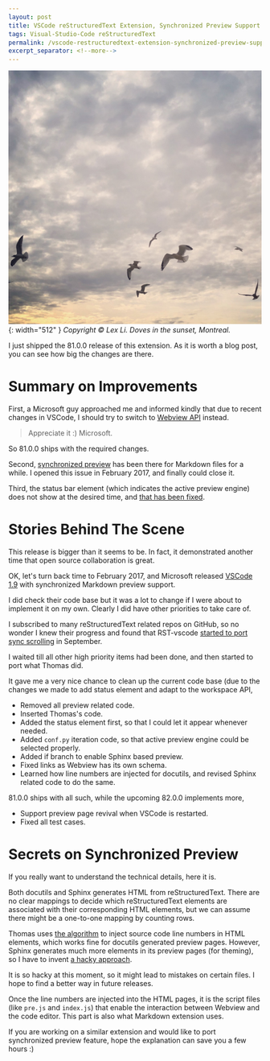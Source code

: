 ```yaml
---
layout: post
title: VSCode reStructuredText Extension, Synchronized Preview Support
tags: Visual-Studio-Code reStructuredText
permalink: /vscode-restructuredtext-extension-synchronized-preview-support-3f54ebdd3416
excerpt_separator: <!--more-->
---
```

![img-description](/images/doves-sunset.jpg){: width="512" }
_Copyright © Lex Li. Doves in the sunset, Montreal._

I just shipped the 81.0.0 release of this extension. As it is worth a blog post, you can see how big the changes are there.
<!--more-->

# Summary on Improvements

First, a Microsoft guy approached me and informed kindly that due to recent changes in VSCode, I should try to switch to [Webview API](https://code.visualstudio.com/docs/extensions/webview) instead.

> Appreciate it :) Microsoft.

So 81.0.0 ships with the required changes.

Second, [synchronized preview](https://github.com/vscode-restructuredtext/vscode-restructuredtext/issues/38) has been there for Markdown files for a while. I opened this issue in February 2017, and finally could close it.

Third, the status bar element (which indicates the active preview engine) does not show at the desired time, and [that has been fixed](https://github.com/vscode-restructuredtext/vscode-restructuredtext/issues/98).

# Stories Behind The Scene
This release is bigger than it seems to be. In fact, it demonstrated another time that open source collaboration is great.

OK, let's turn back time to February 2017, and Microsoft released [VSCode 1.9](https://code.visualstudio.com/updates/v1_9#_markdown-preview-and-editor-integration) with synchronized Markdown preview support.

I did check their code base but it was a lot to change if I were about to implement it on my own. Clearly I did have other priorities to take care of.

I subscribed to many reStructuredText related repos on GitHub, so no wonder I knew their progress and found that RST-vscode [started to port sync scrolling](https://github.com/tht13/RST-vscode/commits/master) in September.

I waited till all other high priority items had been done, and then started to port what Thomas did.

It gave me a very nice chance to clean up the current code base (due to the changes we made to add status element and adapt to the workspace API,

* Removed all preview related code.
* Inserted Thomas's code.
* Added the status element first, so that I could let it appear whenever needed.
* Added `conf.py` iteration code, so that active preview engine could be selected properly.
* Added if branch to enable Sphinx based preview.
* Fixed links as Webview has its own schema.
* Learned how line numbers are injected for docutils, and revised Sphinx related code to do the same.

81.0.0 ships with all such, while the upcoming 82.0.0 implements more,

* Support preview page revival when VSCode is restarted.
* Fixed all test cases.

# Secrets on Synchronized Preview

If you really want to understand the technical details, here it is.

Both docutils and Sphinx generates HTML from reStructuredText. There are no clear mappings to decide which reStructuredText elements are associated with their corresponding HTML elements, but we can assume there might be a one-to-one mapping by counting rows.

Thomas uses [the algorithm](https://github.com/vscode-restructuredtext/vscode-restructuredtext/blob/81.0.0/src/features/previewContentProvider.ts#L110) to inject source code line numbers in HTML elements, which works fine for docutils generated preview pages. However, Sphinx generates much more elements in its preview pages (for theming), so I have to invent [a hacky approach](https://github.com/vscode-restructuredtext/vscode-restructuredtext/blob/81.0.0/src/features/previewContentProvider.ts#L75).

It is so hacky at this moment, so it might lead to mistakes on certain files. I hope to find a better way in future releases.

Once the line numbers are injected into the HTML pages, it is the script files (like `pre.js` and `index.js`) that enable the interaction between Webview and the code editor. This part is also what Markdown extension uses.

If you are working on a similar extension and would like to port synchronized preview feature, hope the explanation can save you a few hours :)
